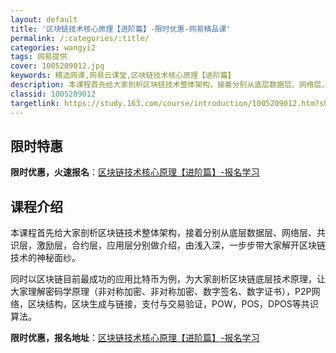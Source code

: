 ```yaml
---
layout: default
title: '区块链技术核心原理【进阶篇】-限时优惠-网易精品课'
permalink: /:categories/:title/
categories: wangyi2
tags: 网易提供
cover: 1005209012.jpg
keywords: 精选网课,网易云课堂,区块链技术核心原理【进阶篇】
description: 本课程首先给大家剖析区块链技术整体架构，接着分别从底层数据层、网络层、共识层，激励层，合约层，应用层分别做介绍，由浅入深
classid: 1005209012
targetlink: https://study.163.com/course/introduction/1005209012.htm?share=1&shareId=1025206652&utm_campaign=share&utm_medium=iphoneShare&utm_source=&utm_u=1025206652
---
```


## 限时特惠

**限时优惠，火速报名**：[区块链技术核心原理【进阶篇】-报名学习](https://study.163.com/course/introduction/1005209012.htm?share=1&shareId=1025206652&utm_campaign=share&utm_medium=iphoneShare&utm_source=&utm_u=1025206652)

## 课程介绍

本课程首先给大家剖析区块链技术整体架构，接着分别从底层数据层、网络层、共识层，激励层，合约层，应用层分别做介绍，由浅入深，一步步带大家解开区块链技术的神秘面纱。



同时以区块链目前最成功的应用比特币为例，为大家剖析区块链底层技术原理，让大家理解密码学原理（非对称加密、非对称加密、数字签名、数字证书），P2P网络，区块结构，区块生成与链接，支付与交易验证，POW，POS，DPOS等共识算法。

**限时优惠，报名地址**：[区块链技术核心原理【进阶篇】-报名学习](https://study.163.com/course/introduction/1005209012.htm?share=1&shareId=1025206652&utm_campaign=share&utm_medium=iphoneShare&utm_source=&utm_u=1025206652)

